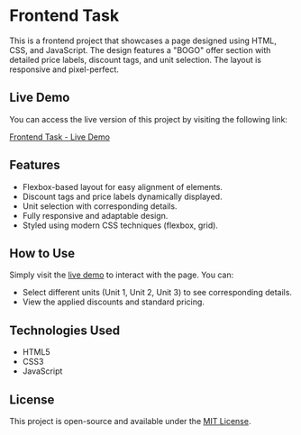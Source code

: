 # Frontend Task

This is a frontend project that showcases a page designed using HTML, CSS, and JavaScript. The design features a "BOGO" offer section with detailed price labels, discount tags, and unit selection. The layout is responsive and pixel-perfect.

## Live Demo

You can access the live version of this project by visiting the following link:

[Frontend Task - Live Demo](https://edrishs.github.io/Frontend-Task/)

## Features

- Flexbox-based layout for easy alignment of elements.
- Discount tags and price labels dynamically displayed.
- Unit selection with corresponding details.
- Fully responsive and adaptable design.
- Styled using modern CSS techniques (flexbox, grid).

## How to Use

Simply visit the [live demo](https://edrishs.github.io/Frontend-Task/) to interact with the page. You can:
- Select different units (Unit 1, Unit 2, Unit 3) to see corresponding details.
- View the applied discounts and standard pricing.

## Technologies Used

- HTML5
- CSS3
- JavaScript

## License

This project is open-source and available under the [MIT License](LICENSE).

